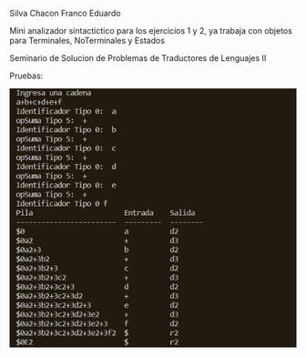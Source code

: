 Silva Chacon Franco Eduardo

Mini analizador sintactictico para los ejercicios 1 y 2, ya trabaja con objetos para Terminales, NoTerminales y Estados

Seminario de Solucion de Problemas de Traductores de Lenguajes II

Pruebas:

![Cadena](https://github.com/franco-e-s-c/Sem-Traductores2/blob/31c09ca501b14c3764ffdd966dac7b528ecbf0f2/Mini%20Sintactico/imagenes/1.1.png)
